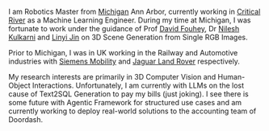 I am Robotics Master from [Michigan](https://robotics.umich.edu/) Ann Arbor, currently working in [Critical River](https://www.criticalriver.com/) as a Machine Learning Engineer. During my time at Michigan, I was fortunate to work under the guidance of Prof [David Fouhey](https://cs.nyu.edu/~fouhey/), Dr [Nilesh Kulkarni](https://nileshkulkarni.github.io/) and [Linyi Jin](https://jinlinyi.github.io/) on 3D Scene Generation from Single RGB Images.

Prior to Michigan, I was in UK working in the Railway and Automotive industries with [Siemens Mobility](https://www.mobility.siemens.com/uk/en/portfolio/rolling-stock.html) and [Jaguar Land Rover](https://www.jaguarlandrover.com/) respectively.

My research interests are primarily in 3D Computer Vision and Human-Object Interactions. Unfortunately, I am currently with LLMs on the lost cause of Text2SQL Generation to pay my bills (just joking). I see there is some future with Agentic Framework for structured use cases and am currently working to deploy real-world solutions to the accounting team of Doordash.